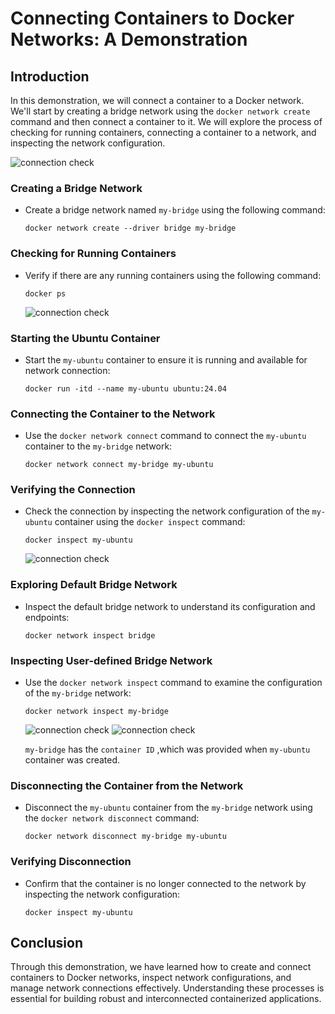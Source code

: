 # Connecting Containers to Docker Networks: A Demonstration

## Introduction
In this demonstration, we will connect a container to a Docker network. We'll start by creating a bridge network using the `docker network create` command and then connect a container to it. We will explore the process of checking for running containers, connecting a container to a network, and inspecting the network configuration.

![connection check](./images/4.png)

### Creating a Bridge Network

   - Create a bridge network named `my-bridge` using the following command:

     ```
     docker network create --driver bridge my-bridge
     ```

### Checking for Running Containers
   - Verify if there are any running containers using the following command:

     ```
     docker ps
     ```

     ![connection check](./images/out-5.png)



### Starting the Ubuntu Container
   - Start the `my-ubuntu` container to ensure it is running and available for network connection:

     ```
     docker run -itd --name my-ubuntu ubuntu:24.04
     ```

### Connecting the Container to the Network
   - Use the `docker network connect` command to connect the `my-ubuntu` container to the `my-bridge` network:

     ```
     docker network connect my-bridge my-ubuntu
     ```

### Verifying the Connection
   - Check the connection by inspecting the network configuration of the `my-ubuntu` container using the `docker inspect` command:

     ```
     docker inspect my-ubuntu
     ```

     ![connection check](./images/out-3.png)

### Exploring Default Bridge Network
   - Inspect the default bridge network to understand its configuration and endpoints:

     ```
     docker network inspect bridge
     ```

### Inspecting User-defined Bridge Network
   - Use the `docker network inspect` command to examine the configuration of the `my-bridge` network:

     ```
     docker network inspect my-bridge
     ```
     
     ![connection check](./images/out-45.png)
     ![connection check](./images/out-4.png)

     `my-bridge` has the `container ID` ,which was provided when `my-ubuntu` container was created.

     

### Disconnecting the Container from the Network
   - Disconnect the `my-ubuntu` container from the `my-bridge` network using the `docker network disconnect` command:

     ```
     docker network disconnect my-bridge my-ubuntu
     ```

### Verifying Disconnection
   - Confirm that the container is no longer connected to the network by inspecting the network configuration:
   
     ```
     docker inspect my-ubuntu
     ```

## Conclusion
Through this demonstration, we have learned how to create and connect containers to Docker networks, inspect network configurations, and manage network connections effectively. Understanding these processes is essential for building robust and interconnected containerized applications.